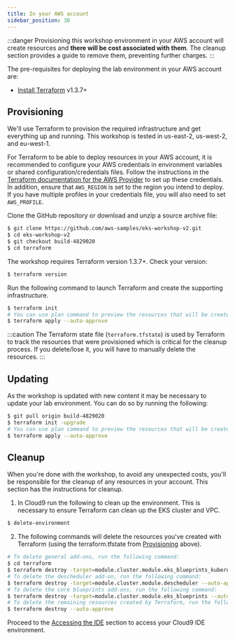 ```yaml
---
title: In your AWS account
sidebar_position: 30
---
```


:::danger
Provisioning this workshop environment in your AWS account will create resources and **there will be cost associated with them**. The cleanup section provides a guide to remove them, preventing further charges.
:::

The pre-requisites for deploying the lab environment in your AWS account are:
 - [Install Terraform](https://developer.hashicorp.com/terraform/tutorials/aws-get-started/install-cli) v1.3.7+

## Provisioning

We'll use Terraform to provision the required infrastructure and get everything up and running. This workshop is tested in us-east-2, us-west-2, and eu-west-1.

For Terraform to be able to deploy resources in your AWS account, it is recommended to configure your AWS credentials in environment variables or shared configuration/credentials files. Follow the instructions in the [Terraform documentation for the AWS Provider](https://registry.terraform.io/providers/hashicorp/aws/latest/docs#shared-configuration-and-credentials-files) to set up these credentials. In addition, ensure that `AWS_REGION` is set to the region you intend to deploy. If you have multiple profiles in your credentials file, you will also need to set `AWS_PROFILE`.

Clone the GitHub repository or download and unzip a source archive file:

```bash test=false
$ git clone https://github.com/aws-samples/eks-workshop-v2.git
$ cd eks-workshop-v2
$ git checkout build-4829020
$ cd terraform
```

The workshop requires Terraform version 1.3.7+. Check your version:

```bash test=false
$ terraform version
```

Run the following command to launch Terraform and create the supporting infrastructure.

```bash test=false
$ terraform init
# You can use plan command to preview the resources that will be create if you want
$ terraform apply --auto-approve 
```

:::caution
The Terraform state file (`terraform.tfstate`) is used by Terraform to track the resources that were provisioned which is critical for the cleanup process. If you delete/lose it, you will have to manually delete the resources.
:::

## Updating

As the workshop is updated with new content it may be necessary to update your lab environment. You can do so by running the following:

```bash test=false
$ git pull origin build-4829020
$ terraform init -upgrade
# You can use plan command to preview the resources that will be create if you want
$ terraform apply --auto-approve 
```

## Cleanup

When you're done with the workshop, to avoid any unexpected costs, you'll be responsible for the cleanup of any resources in your account. This section has the instructions for cleanup.

1. In Cloud9 run the following to clean up the environment. This is necessary to ensure Terraform can clean up the EKS cluster and VPC.

```bash test=false
$ delete-environment
```

2. The following commands will delete the resources you've created with Terraform (using the terraform.tfstate from [Provisioning](#provisioning) above).

```bash test=false
# To delete general add-ons, run the following command:
$ cd terraform
$ terraform destroy -target=module.cluster.module.eks_blueprints_kubernetes_addons --auto-approve
# To delete the descheduler add-on, run the following command:
$ terraform destroy -target=module.cluster.module.descheduler --auto-approve
# To delete the core blueprints add-ons, run the following command:
$ terraform destroy -target=module.cluster.module.eks_blueprints --auto-approve
# To delete the remaining resources created by Terraform, run the following command:
$ terraform destroy --auto-approve
```

Proceed to the [Accessing the IDE](../ide) section to access your Cloud9 IDE environment.
